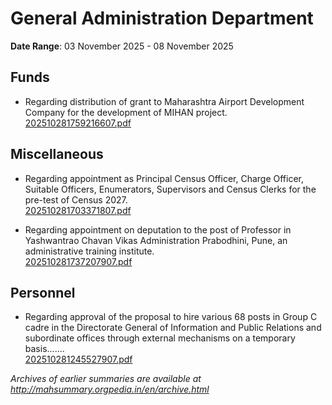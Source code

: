 # General Administration Department

**Date Range**: 03 November 2025 - 08 November 2025


## Funds
- Regarding distribution of grant to Maharashtra Airport Development Company for the development of MIHAN project.\
  [202510281759216607.pdf](https://gr.maharashtra.gov.in/Site/Upload/Government%20Resolutions/English/202510281759216607.pdf)

## Miscellaneous
- Regarding appointment as Principal Census Officer, Charge Officer, Suitable Officers, Enumerators, Supervisors and Census Clerks for the pre-test of Census 2027.\
  [202510281703371807.pdf](https://gr.maharashtra.gov.in/Site/Upload/Government%20Resolutions/English/202510281703371807.pdf)

- Regarding appointment on deputation to the post of Professor in Yashwantrao Chavan Vikas Administration Prabodhini, Pune, an administrative training institute.\
  [202510281737207907.pdf](https://gr.maharashtra.gov.in/Site/Upload/Government%20Resolutions/English/202510281737207907.pdf)

## Personnel
- Regarding approval of the proposal to hire various 68 posts in Group C cadre in the Directorate General of Information and Public Relations and subordinate offices through external mechanisms on a temporary basis.......\
  [202510281245527907.pdf](https://gr.maharashtra.gov.in/Site/Upload/Government%20Resolutions/English/202510281245527907.pdf)


*Archives of earlier summaries are available at http://mahsummary.orgpedia.in/en/archive.html*